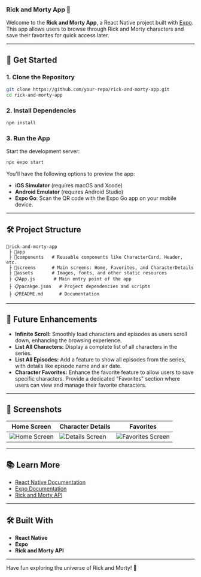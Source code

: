 ### Rick and Morty App 🚀

Welcome to the **Rick and Morty App**, a React Native project built with [Expo](https://expo.dev). This app allows users to browse through Rick and Morty characters and save their favorites for quick access later.

---

## 🚀 Get Started

### 1. Clone the Repository

```bash
git clone https://github.com/your-repo/rick-and-morty-app.git
cd rick-and-morty-app
```

### 2. Install Dependencies

```bash
npm install
```

### 3. Run the App

Start the development server:

```bash
npx expo start
```

You'll have the following options to preview the app:

-   **iOS Simulator** (requires macOS and Xcode)
-   **Android Emulator** (requires Android Studio)
-   **Expo Go**: Scan the QR code with the Expo Go app on your mobile device.

---

## 🛠️ Project Structure

```plaintext
📆rick-and-morty-app
 ├ 📂app
 ├ 📂components   # Reusable components like CharacterCard, Header, etc.
 ├ 📂screens      # Main screens: Home, Favorites, and CharacterDetails
 ├ 📂assets       # Images, fonts, and other static resources
 ├ 📋App.js       # Main entry point of the app
 ├ 📋pacakge.json   # Project dependencies and scripts
 ├ 📋README.md      # Documentation
```

---

## 🌟 Future Enhancements

-   **Infinite Scroll:** Smoothly load characters and episodes as users scroll down, enhancing the browsing experience.
-   **List All Characters:** Display a complete list of all characters in the series.
-   **List All Episodes:** Add a feature to show all episodes from the series, with details like episode name and air date.
-   **Character Favorites:** Enhance the favorite feature to allow users to save specific characters. Provide a dedicated "Favorites" section where users can view and manage their favorite characters.

---

## 📸 Screenshots

| Home Screen                            | Character Details                      | Favorites                             |
|---------------------------------------|----------------------------------------|---------------------------------------|
| ![Home Screen](path-to-home-screenshot) | ![Details Screen](path-to-details-screenshot) | ![Favorites Screen](path-to-favorites-screenshot) |

---

## 📚 Learn More

-   [React Native Documentation](https://reactnative.dev/docs/getting-started)
-   [Expo Documentation](https://docs.expo.dev/)
-   [Rick and Morty API](https://rickandmortyapi.com/documentation/)

---

## 🛠️ Built With

-   **React Native**
-   **Expo**
-   **Rick and Morty API**

---

Have fun exploring the universe of Rick and Morty! 🎉
